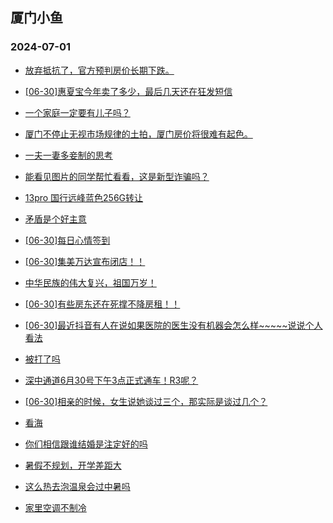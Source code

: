 ## 厦门小鱼 
### 2024-07-01

+ [放弃抵抗了，官方预判房价长期下跌。](http://bbs.xmfish.com/read-htm-tid-18212149.html)

+ [[06-30]惠夏宝今年卖了多少，最后几天还在狂发短信](http://bbs.xmfish.com/read-htm-tid-18212138.html)

+ [一个家庭一定要有儿子吗？](http://bbs.xmfish.com/read-htm-tid-18212160.html)

+ [厦门不停止无视市场规律的土拍，厦门房价将很难有起色。](http://bbs.xmfish.com/read-htm-tid-18212222.html)

+ [一夫一妻多妾制的思考](http://bbs.xmfish.com/read-htm-tid-18212313.html)

+ [能看见图片的同学帮忙看看，这是新型诈骗吗？](http://bbs.xmfish.com/read-htm-tid-18212185.html)

+ [13pro 国行远峰蓝色256G转让](http://bbs.xmfish.com/read-htm-tid-18212173.html)

+ [矛盾是个好主意](http://bbs.xmfish.com/read-htm-tid-18212155.html)

+ [[06-30]每日心情签到](http://bbs.xmfish.com/read-htm-tid-18212050.html)

+ [[06-30]集美万达宣布闭店！！](http://bbs.xmfish.com/read-htm-tid-18212199.html)

+ [中华民族的伟大复兴，祖国万岁！](http://bbs.xmfish.com/read-htm-tid-18212205.html)

+ [[06-30]有些房东还在死撑不降房租！！](http://bbs.xmfish.com/read-htm-tid-18212203.html)

+ [[06-30]最近抖音有人在说如果医院的医生没有机器会怎么样~~~~~说说个人看法](http://bbs.xmfish.com/read-htm-tid-18212154.html)

+ [被打了吗](http://bbs.xmfish.com/read-htm-tid-18212400.html)

+ [深中通道6月30号下午3点正式通车！R3呢？](http://bbs.xmfish.com/read-htm-tid-18212390.html)

+ [[06-30]相亲的时候，女生说她谈过三个，那实际是谈过几个？](http://bbs.xmfish.com/read-htm-tid-18212241.html)

+ [看海](http://bbs.xmfish.com/read-htm-tid-18212332.html)

+ [你们相信跟谁结婚是注定好的吗](http://bbs.xmfish.com/read-htm-tid-18212354.html)

+ [暑假不规划，开学差距大](http://bbs.xmfish.com/read-htm-tid-18212350.html)

+ [这么热去泡温泉会过中暑吗](http://bbs.xmfish.com/read-htm-tid-18212327.html)

+ [家里空调不制冷](http://bbs.xmfish.com/read-htm-tid-18212442.html)

